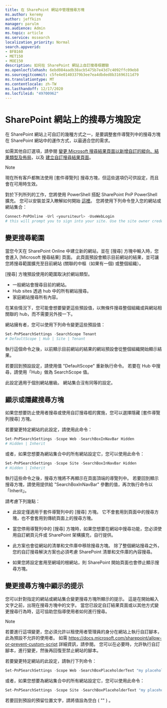 ```yaml
---
title: 在 SharePoint 網站中管理搜尋方塊
ms.author: keremy
author: jeffkizn
manager: parulm
ms.audience: Admin
ms.topic: article
ms.service: mssearch
localization_priority: Normal
search.appverid:
- BFB160
- MET150
- MOE150
description: 如何在 SharePoint 網站上自訂搜尋框體驗
ms.openlocfilehash: 6ebd084aadb38acb5475b7e43d7c4092ffc09eb8
ms.sourcegitcommit: c5fe4e01403379b3ee7ea4dbded8b31696311d79
ms.translationtype: MT
ms.contentlocale: zh-TW
ms.lasthandoff: 12/17/2020
ms.locfileid: "49700962"
---
```

# <a name="search-box-settings-on-sharepoint-sites"></a>SharePoint 網站上的搜尋方塊設定

在 SharePoint 網站上可自訂的幾種方式之一，是要調整套件導覽列中的搜尋方塊在 SharePoint 網站中的運作方式，以最適合您的需求。

如需其他自訂選項，請參閱 [變更 Microsoft 搜尋結果頁面以新增自訂的縱向、結果類型及佈局](customize-search-page.md)，以及 [建立自訂搜尋結果頁面](create-search-results-pages.md)。

> [!NOTE]
> 現在所有客戶都無法使用 [套件導覽列] 搜尋方塊，但這些選項仍可供設定，而且會在可用時生效。

對於下列所列的工作，您將使用 PowerShell 搭配 SharePoint PnP PowerShell 擴充。 您可以安裝並深入瞭解如何開始 [這裡](https://docs.microsoft.com/powershell/sharepoint/sharepoint-pnp/sharepoint-pnp-cmdlets?view=sharepoint-ps)。 您將使用下列命令登入您的網站或網站集合：

```powershell
Connect-PnPOnline -Url <yoursiteurl> -UseWebLogin
# this will prompt you to sign into your site. Use the site owner credentials 
```

## <a name="changing-the-scope-of-search"></a>變更搜尋範圍

當您今天在 SharePoint Online 中建立新的網站，並在 [搜尋] 方塊中輸入時，您會進入 [Microsoft 搜尋結果] 頁面。 此頁面預設會顯示目前網站的結果，並可讓您將搜尋範圍擴充至目前網站 (關聯的中樞（如果有一個) 或整個組織）。

[搜尋] 方塊預設使用的範圍取決於網站類型。

* 一般網站會搜尋目前的網站。
* Hub sites 透過 hub 中的所有網站搜尋。
* 家庭網站搜尋所有內容。

在某些情況下，您可能會想要變更這些預設值，以無條件搜尋整個組織或與網站相關聯的 hub，而不需要另外按一下。

網站擁有者，您可以使用下列命令變更這些預設值：

```powershell
Set-PnPSearchSettings -SearchScope Tenant
# DefaultScope | Hub | Site | Tenant
```

執行這個命令之後，以前顯示目前網站的結果的網站預設會從整個組織開始顯示結果。

若要回到預設設定，請使用值 "DefaultScope" 重新執行命令。 若要在 Hub 中搜尋，請使用「Hub」做為 SearchScope 值。

此設定適用于個別網站層級。 網站集合沒有同等的設定。

## <a name="show-or-hide-the-search-box"></a>顯示或隱藏搜尋方塊

如果您想要防止使用者搜尋或使用自訂搜尋框的實施，您可以選擇隱藏 [套件導覽列搜尋] 方塊。

若要變更特定網站的此設定，請使用此命令：

```powershell
Set-PnPSearchSettings -Scope Web -SearchBoxInNavBar Hidden
# Hidden | Inherit
```

或者，如果您想要為網站集合中的所有網站設定它，您可以使用此命令：

```powershell
Set-PnPSearchSettings -Scope Site -SearchBoxInNavBar Hidden
# Hidden | Inherit
```

執行這些命令之後，搜尋方塊將不再顯示在頁面頂端的導覽列中。 若要回到顯示搜尋方塊，請使用提供給 "SearchBoxInNavBar" 參數的值，再次執行命令以「Inherit」。

請考慮下列幾點：

* 此設定僅適用于套件導覽列中的 [搜尋] 方塊。 它不會套用到頁面中的搜尋方塊，也不會套用到傳統頁面上的搜尋方塊。

* 當您停用導覽列中的 [搜尋] 方塊時，如果您想要在網站中搜尋功能，您必須使用自訂網頁元件或 SharePoint 架構擴充，自行提供。

* 此方案也會從網站的清單和文件庫中移除搜尋方塊。 除了整個網站搜尋之外，您的自訂搜尋解決方案也必須考慮 SharePoint 清單和文件庫的內容搜尋。

* 如果您將設定套用至網域的根網站，則 SharePoint 開始頁面也會停止顯示搜尋方塊。

## <a name="changing-the-hint-displayed-in-the-search-box"></a>變更搜尋方塊中顯示的提示

您可以針對指定的網站或網站集合變更搜尋方塊所顯示的提示。 這是在開始輸入文字之前，出現在搜尋方塊中的文字。 當您已設定自訂結果頁面或以其他方式變更搜尋行為時，這可協助您指導使用者如何進行搜尋。

> [!NOTE]
> 若要進行這項變更，您必須允許以租使用者管理員的身分在網站上執行自訂腳本，此為預設不允許的使用者。 如需 https://docs.microsoft.com/sharepoint/allow-or-prevent-custom-script 詳細資訊，請參閱。 您可以在必要時，允許執行自訂腳本，進行變更，然後再回復至禁止網站的腳本。

若要變更特定網站的此設定，請執行下列命令：

```powershell
Set-PnPSearchSettings -Scope Web -SearchBoxPlaceholderText "my placeholder" 
```

或者，如果您想要為網站集合中的所有網站設定它，您可以使用此命令：

```powershell
Set-PnPSearchSettings -Scope Site -SearchBoxPlaceholderText "my placeholder" 
```

若要回到預設的預留位置文字，請將值設為空白 ( "" ) 。
